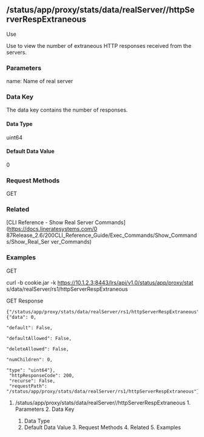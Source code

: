 ## /status/app/proxy/stats/data/realServer/<name>/httpServerRespExtraneous

Use

Use to view the number of extraneous HTTP responses received from the servers.

### Parameters

name: Name of real server

### Data Key

The data key contains the number of responses.

#### Data Type

uint64

#### Default Data Value

0

### Request Methods

GET

### Related

[CLI Reference - Show Real Server Commands](https://docs.lineratesystems.com/0
87Release_2.6/200CLI_Reference_Guide/Exec_Commands/Show_Commands/Show_Real_Ser
ver_Commands)

### Examples

GET

curl -b cookie.jar -k https://10.1.2.3:8443/lrs/api/v1.0/status/app/proxy/stat
s/data/realServer/rs1/httpServerRespExtraneous

GET Response

    
    {"/status/app/proxy/stats/data/realServer/rs1/httpServerRespExtraneous": {"data": 0,
                                                                                    "default": False,
                                                                                    "defaultAllowed": False,
                                                                                    "deleteAllowed": False,
                                                                                    "numChildren": 0,
                                                                                    "type": "uint64"},
     "httpResponseCode": 200,
     "recurse": False,
     "requestPath": "/status/app/proxy/stats/data/realServer/rs1/httpServerRespExtraneous"}
    

  1. /status/app/proxy/stats/data/realServer/<name>/httpServerRespExtraneous
    1. Parameters
    2. Data Key
      1. Data Type
      2. Default Data Value
    3. Request Methods
    4. Related
    5. Examples

